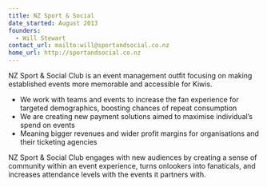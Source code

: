 ```yaml
---
title: NZ Sport & Social
date_started: August 2013
founders:
  - Will Stewart
contact_url: mailto:will@sportandsocial.co.nz
home_url: http://sportandsocial.co.nz
---
```

NZ Sport & Social Club is an event management outfit focusing on making established events more memorable and accessible for Kiwis. 

- We work with teams and events to increase the fan experience for targeted demographics, boosting chances of repeat consumption
- We are creating new payment solutions aimed to maximise individual’s spend on events 
- Meaning bigger revenues and wider profit margins for organisations and their ticketing 
agencies


NZ Sport & Social Club engages with new audiences by creating a sense of community within an event experience, turns onlookers into fanaticals, and increases attendance levels with the events it partners with.